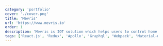 ```yaml
---
category: 'portfolio'
cover: './cover.png'
title: 'Mevris'
url: 'https://www.mevris.io'
order: 1
description: 'Mevris is IOT solution which helps users to control home appliances like air conditioners, fridge, switches using internet.'
tags: ['React.js', 'Redux', 'Apollo', 'Graphql', 'Webpack', 'Material-ui']
---
```

